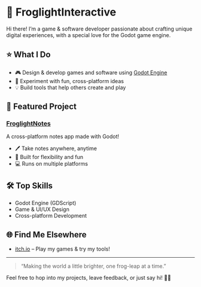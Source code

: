 # 🐸 FroglightInteractive

Hi there! I’m a game & software developer passionate about crafting unique digital experiences, with a special love for the Godot game engine. 

## ⭐ What I Do

- 🎮 Design & develop games and software using [Godot Engine](https://godotengine.org/)
- 🚀 Experiment with fun, cross-platform ideas
- 💡 Build tools that help others create and play

## 📝 Featured Project

### [FroglightNotes](https://github.com/FroglightInteractive/FroglightNotes)
A cross-platform notes app made with Godot!  
- 🖊️ Take notes anywhere, anytime  
- 🌈 Built for flexibility and fun  
- 💻 Runs on multiple platforms

## 🛠️ Top Skills

- Godot Engine (GDScript)
- Game & UI/UX Design
- Cross-platform Development

## 🌐 Find Me Elsewhere

- [itch.io](https://froglightinteractive.itch.io/) – Play my games & try my tools!

---

> “Making the world a little brighter, one frog-leap at a time.”

Feel free to hop into my projects, leave feedback, or just say hi! 🐸✨
